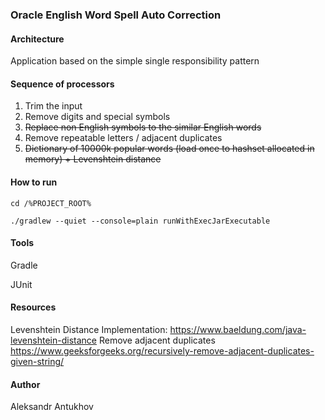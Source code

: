### Oracle English Word Spell Auto Correction

#### Architecture

Application based on the simple single responsibility pattern

#### Sequence of processors

1. Trim the input
2. Remove digits and special symbols
3. ~~Replace non English symbols to the similar English words~~
4. Remove repeatable letters / adjacent duplicates
5. ~~Dictionary of 10000k popular words (load once to hashset allocated in memory) + Levenshtein distance~~

#### How to run

`cd /%PROJECT_ROOT%`

`./gradlew --quiet --console=plain runWithExecJarExecutable`

#### Tools

Gradle

JUnit

#### Resources

Levenshtein Distance Implementation: https://www.baeldung.com/java-levenshtein-distance
Remove adjacent duplicates https://www.geeksforgeeks.org/recursively-remove-adjacent-duplicates-given-string/

#### Author

Aleksandr Antukhov
